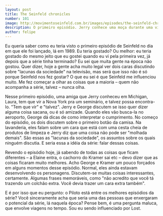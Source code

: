 ```yaml
--- 
layout: post
title: The Seinfeld chronicles
number: 101
image: http://movimentoseinfeld.com.br/images/episodes/the-seinfeld-chronicles.jpg
description: O primeiro episódio. Jerry conhece uma moça durante uma viagem.
author: felipe
---
```


Eu queria saber como eu teria visto o primeiro episódio de Seinfeld no dia em que ele foi lançado, lá em 1989. Eu teria gostado? Ou melhor: eu teria gostado do mesmo jeito que eu gostei quando eu vi pela primeira vez, já depois que a série tinha terminado? Eu sei que muita gente na época não gostou. Quer dizer, hoje a gente acha muito legal ver dois caras discutindo sobre "lacunas da sociedade" na televisão, mas será que isso não é só porque Seinfeld nos fez gostar? O que eu sei é que Seinfeld me influenciou muito. Me fez começar a olhar as coisas que a maioria – quem não acompanha a série, talvez – nunca olha.

Nesse primeiro episódio, uma amiga que Jerry conheceu em Michigan, Laura, tem que vir a Nova York pra um seminário, e talvez possa encontra-lo. "Tem que vir" e "talvez". Jerry e George discutem se isso quer dizer alguma coisa sacana, ou é só amizade. Quando eles vão busca-la no aeroporto, George dá dicas de como interpretar o cumprimento. No começo do episódio, os dois discutem sobre o primeiro botão da camisa. Na lavanderia, eles falam sobre um cara que está com uma cesta cheia de produtos de limpeza e Jerry diz que uma coisa não pode ser "molhada demais". São essas as "lacunas da sociedade", os assuntos sobre os quais ninguém discutia. E seria essa a idéia da série: falar dessas coisas.

Revendo o episódio hoje, já sabendo de todas as coisas que ficam diferentes – a Elaine entra, o cachorro do Kramer sai etc – devo dizer que as coisas ficaram muito melhores. Acho George e Kramer um pouco forçados em alguns momentos desse episódio. Normal, eles ainda estavam desenvolvendo os personagens. Discutem-se muitas coisas interessantes, certamente. Algumas frases memoráveis, como "não acredito que você tá trazendo um colchão extra. Você devia trazer um cara extra também".

E é por isso que eu pergunto: o Piloto está entre os melhores episódios da série? Você sinceramente acha que seria uma das pessoas que enxergaram o potencial da série, lá naquela época? Pense bem, é uma pergunta maluca, que envolve viagens no tempo. Sou eu sendo influenciado por Lost.